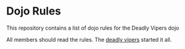 Dojo Rules
==========

This repository contains a list of dojo rules for the Deadly Vipers dojo

All members should read the rules.
The [deadly vipers](https://github.com/deadlyvipers) started it all.

